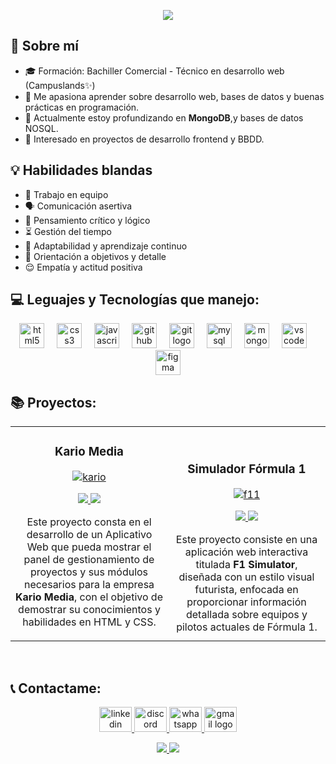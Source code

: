 <p align='center'>
    <img src="https://capsule-render.vercel.app/api?type=waving&height=200&color=00CED1&text=Hola%20%20,Soy%20Juan%20David%20👋&fontSize=50&section=header&reversal=true&desc=Desarrollador%20Web💻⚡&descAlign=50&descAlignY=51&fontAlignY=28"/>
</p>

## 🚀 Sobre mí

- 🎓 Formación: Bachiller Comercial - Técnico en desarrollo web (Campuslands✨)
- 🧠 Me apasiona aprender sobre desarrollo web, bases de datos y buenas prácticas en programación.
- 🌱 Actualmente estoy profundizando en **MongoDB**,y bases de datos NOSQL.
- 💼 Interesado en proyectos de desarrollo frontend y BBDD.


## 💡 Habilidades blandas

- 🤝 Trabajo en equipo  
- 🗣️ Comunicación asertiva  
- 🧠 Pensamiento crítico y lógico  
- ⏳ Gestión del tiempo  
- 🚀 Adaptabilidad y aprendizaje continuo  
- 🎯 Orientación a objetivos y detalle  
- 😌 Empatía y actitud positiva  

## 💻 Leguajes y Tecnologías que manejo:

<div align="center">
  <img src="https://cdn.jsdelivr.net/gh/devicons/devicon/icons/html5/html5-original.svg" height="40" alt="html5 logo"  />
  <img width="12" />
  <img src="https://cdn.jsdelivr.net/gh/devicons/devicon/icons/css3/css3-original.svg" height="40" alt="css3 logo"  />
  <img width="12" />
  <img src="https://cdn.jsdelivr.net/gh/devicons/devicon/icons/javascript/javascript-original.svg" height="40" alt="javascript logo"  />
  <img width="12" />
  <img src="https://cdn.jsdelivr.net/gh/devicons/devicon/icons/github/github-original.svg" height="40" alt="github logo"  />
  <img width="12" />
  <img src="https://cdn.jsdelivr.net/gh/devicons/devicon/icons/git/git-original.svg" height="40" alt="git logo"  />
  <img width="12" />
  <img src="https://cdn.jsdelivr.net/gh/devicons/devicon/icons/mysql/mysql-original.svg" height="40" alt="mysql logo"  />
  <img width="12" />
  <img src="https://cdn.jsdelivr.net/gh/devicons/devicon/icons/mongodb/mongodb-original.svg" height="40" alt="mongodb logo"  />
  <img width="12" />
  <img src="https://cdn.jsdelivr.net/gh/devicons/devicon/icons/vscode/vscode-original.svg" height="40" alt="vscode logo"  />
  <img width="12" />
  <img src="https://cdn.jsdelivr.net/gh/devicons/devicon/icons/figma/figma-original.svg" height="40" alt="figma logo"  />
</div>

## 📚 Proyectos:
<table>
<tr>
<td width="50%">
<h3 align="center">Kario Media</h3>
<div align="center">
<a href="https://github.com/Maria-Juliana-Saavedra-Mejia/Kario_Media.git" target="_blank"><img src="https://i.ibb.co/rGQvV4Q3/kario.png" alt="kario" border="0"></a> 
<p>
<a href="https://github.com/Maria-Juliana-Saavedra-Mejia/Kario_Media.git" target="_blank">
<img src="https://img.shields.io/badge/C%C3%93DIGO-FFFFFF?style=for-the-badge&logo=github&logoColor=black">
</a>
<a href="https://maria-juliana-saavedra-mejia.github.io/Kario_Media/" target="_blank">
<img src="https://img.shields.io/badge/Ver Página-green?style=for-the-badge&color=000000">
</a>
</p>
<p>Este proyecto consta en el desarrollo de un Aplicativo Web que pueda mostrar el panel de gestionamiento de proyectos y sus módulos necesarios para la empresa <strong>Kario Media</strong>, con el objetivo de demostrar su conocimientos y habilidades en HTML y CSS.
</p>
</div>
                                                                                      
</td>

<td width="50%">
               <br>
<h3 align="center">Simulador Fórmula 1</h3>
<div align="center">                                       
<a href="https://github.com/Danny200523/Proyecto_Javascript_GuerreroDaniel-VargasJuan" target="_blank"><img src="https://i.ibb.co/Rk2vsdJB/f11.png" alt="f11" border="0"></a>
<br>
<p>
<a href="https://github.com/Danny200523/Proyecto_Javascript_GuerreroDaniel-VargasJuan" target="_blank">
<img src="https://img.shields.io/badge/C%C3%93DIGO-FFFFFF?style=for-the-badge&logo=github&logoColor=black">


</a>
<a href="https://danny200523.github.io/F1_Simulator/" target="_blank">
<img src="https://img.shields.io/badge/Ver Página-green?style=for-the-badge&color=000000">
</a>
</p>
</p>Este proyecto consiste en una aplicación web interactiva titulada <STRONG>F1 Simulator</STRONG>, diseñada con un estilo visual futurista, enfocada en proporcionar información detallada sobre equipos y pilotos actuales de Fórmula 1. 
</div>                                                             
</table>                                                                                 
</div>
<br>

## 📞 Contactame:


<p align="center">
  <a href="https://www.linkedin.com/in/juan-david-vargas-soto-27ba8a373/" target="_blank">
  <img src="https://raw.githubusercontent.com/maurodesouza/profile-readme-generator/master/src/assets/icons/social/linkedin/default.svg" width="52" height="40" alt="linkedin logo"  />
  </a>
  <a href="https://discord.com/invite/urgJMfVT" target="_blank">
  <img src="https://raw.githubusercontent.com/maurodesouza/profile-readme-generator/master/src/assets/icons/social/discord/default.svg" width="52" height="40" alt="discord logo"  />
  </a>
  <a href="https://wa.link/p5ibs5" target="_blank">
  <img src="https://raw.githubusercontent.com/maurodesouza/profile-readme-generator/master/src/assets/icons/social/whatsapp/default.svg" width="52" height="40" alt="whatsapp logo"  />
  </a>
  <a href="mailto:juandavargassoto@gmail.com"  target="_blank">
  <img src="https://raw.githubusercontent.com/maurodesouza/profile-readme-generator/master/src/assets/icons/social/gmail/default.svg" width="52" height="40" alt="gmail logo"  />
  <a/>
</p>

<P>

<p align="center">
<a href="https://httml-juandvs.github.io/Portafolio_VargasJuan/" target="_blank">
<img src="https://img.shields.io/badge/Ver Portafolio-FFFFFF?style=for-the-badge&logoColor=black">
</a>
<a href="https://httml-juandvs.github.io/Portafolio_VargasJuan/img/hv.pdf" target="_blank">
<img src="https://img.shields.io/badge/Descargar CV-green?style=for-the-badge&color=000000">
</a>
</p>



